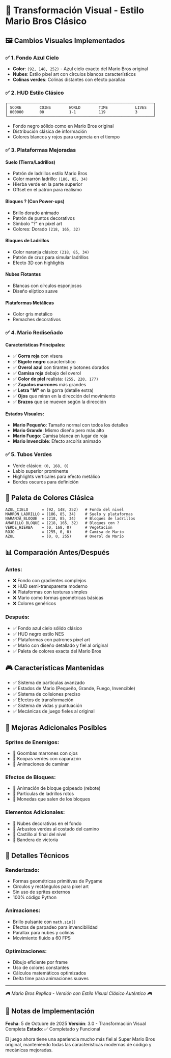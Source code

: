 # 🎨 Transformación Visual - Estilo Mario Bros Clásico

## 🖼️ **Cambios Visuales Implementados**

### ✅ **1. Fondo Azul Cielo**
- **Color**: `(92, 148, 252)` - Azul cielo exacto del Mario Bros original
- **Nubes**: Estilo pixel art con círculos blancos característicos
- **Colinas verdes**: Colinas distantes con efecto parallax

### ✅ **2. HUD Estilo Clásico**
```
┌────────────────────────────────────────────────────────────────┐
│ SCORE        COINS        WORLD        TIME            LIVES   │
│ 000000       00           1-1          119             3       │
└────────────────────────────────────────────────────────────────┘
```
- Fondo negro sólido como en Mario Bros original
- Distribución clásica de información
- Colores blancos y rojos para urgencia en el tiempo

### ✅ **3. Plataformas Mejoradas**

#### **Suelo (Tierra/Ladrillos)**
- Patrón de ladrillos estilo Mario Bros
- Color marrón ladrillo: `(186, 85, 34)`
- Hierba verde en la parte superior
- Offset en el patrón para realismo

#### **Bloques ? (Con Power-ups)**
- Brillo dorado animado
- Patrón de puntos decorativos
- Símbolo "?" en pixel art
- Colores: Dorado `(218, 165, 32)`

#### **Bloques de Ladrillos**
- Color naranja clásico: `(218, 85, 34)`
- Patrón de cruz para simular ladrillos
- Efecto 3D con highlights

#### **Nubes Flotantes**
- Blancas con círculos esponjosos
- Diseño elíptico suave

#### **Plataformas Metálicas**
- Color gris metálico
- Remaches decorativos

### ✅ **4. Mario Rediseñado**

#### **Características Principales:**
- ✅ **Gorra roja** con visera
- ✅ **Bigote negro** característico
- ✅ **Overol azul** con tirantes y botones dorados
- ✅ **Camisa roja** debajo del overol
- ✅ **Color de piel** realista: `(255, 220, 177)`
- ✅ **Zapatos marrones** más grandes
- ✅ **Letra "M"** en la gorra (detalle extra)
- ✅ **Ojos** que miran en la dirección del movimiento
- ✅ **Brazos** que se mueven según la dirección

#### **Estados Visuales:**
- **Mario Pequeño**: Tamaño normal con todos los detalles
- **Mario Grande**: Mismo diseño pero más alto
- **Mario Fuego**: Camisa blanca en lugar de roja
- **Mario Invencible**: Efecto arcoíris animado

### ✅ **5. Tubos Verdes**
- Verde clásico: `(0, 168, 0)`
- Labio superior prominente
- Highlights verticales para efecto metálico
- Bordes oscuros para definición

## 🎨 **Paleta de Colores Clásica**

```
AZUL_CIELO      = (92, 148, 252)   # Fondo del nivel
MARRON_LADRILLO = (186, 85, 34)    # Suelo y plataformas
NARANJA_BLOQUE  = (218, 85, 34)    # Bloques de ladrillos
AMARILLO_BLOQUE = (218, 165, 32)   # Bloques con ?
VERDE_HIERBA    = (0, 168, 0)      # Vegetación
ROJO            = (255, 0, 0)      # Camisa de Mario
AZUL            = (0, 0, 255)      # Overol de Mario
```

## 📊 **Comparación Antes/Después**

### **Antes:**
- ❌ Fondo con gradientes complejos
- ❌ HUD semi-transparente moderno
- ❌ Plataformas con texturas simples
- ❌ Mario como formas geométricas básicas
- ❌ Colores genéricos

### **Después:**
- ✅ Fondo azul cielo sólido clásico
- ✅ HUD negro estilo NES
- ✅ Plataformas con patrones pixel art
- ✅ Mario con diseño detallado y fiel al original
- ✅ Paleta de colores exacta del Mario Bros

## 🎮 **Características Mantenidas**

- ✅ Sistema de partículas avanzado
- ✅ Estados de Mario (Pequeño, Grande, Fuego, Invencible)
- ✅ Sistema de colisiones preciso
- ✅ Efectos de transformación
- ✅ Sistema de vidas y puntuación
- ✅ Mecánicas de juego fieles al original

## 🚀 **Mejoras Adicionales Posibles**

### **Sprites de Enemigos:**
- 🎯 Goombas marrones con ojos
- 🎯 Koopas verdes con caparazón
- 🎯 Animaciones de caminar

### **Efectos de Bloques:**
- 🎯 Animación de bloque golpeado (rebote)
- 🎯 Partículas de ladrillos rotos
- 🎯 Monedas que salen de los bloques

### **Elementos Adicionales:**
- 🎯 Nubes decorativas en el fondo
- 🎯 Arbustos verdes al costado del camino
- 🎯 Castillo al final del nivel
- 🎯 Bandera de victoria

## 🎨 **Detalles Técnicos**

### **Renderizado:**
- Formas geométricas primitivas de Pygame
- Círculos y rectángulos para pixel art
- Sin uso de sprites externos
- 100% código Python

### **Animaciones:**
- Brillo pulsante con `math.sin()`
- Efectos de parpadeo para invencibilidad
- Parallax para nubes y colinas
- Movimiento fluido a 60 FPS

### **Optimizaciones:**
- Dibujo eficiente por frame
- Uso de colores constantes
- Cálculos matemáticos optimizados
- Delta time para animaciones suaves

---
*🎮 Mario Bros Replica - Versión con Estilo Visual Clásico Auténtico 🎮*

## 📝 **Notas de Implementación**

**Fecha**: 5 de Octubre de 2025
**Versión**: 3.0 - Transformación Visual Completa
**Estado**: ✅ Completado y Funcional

El juego ahora tiene una apariencia mucho más fiel al Super Mario Bros original, manteniendo todas las características modernas de código y mecánicas mejoradas.
